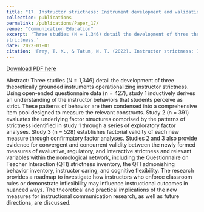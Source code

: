 ```yaml
---
title: "17. Instructor strictness: Instrument development and validation"
collection: publications
permalink: /publications/Paper_17/
venue: "Communication Education"
excerpt: 'Three studies (N = 1,346) detail the development of three theoretically grounded instruments operationalizing instructor
strictness.'
date: 2022-01-01
citation: 'Frey, T. K., & Tatum, N. T. (2022). Instructor strictness: Instrument development and validation. <i>Communication Education, 71</i>(4), 327-354. https://doi.org/10.1080/03634523.2022.2096246.'
---
```


[Download PDF here](http://tkodyfrey.github.io/files/Strictness.pdf)

Abstract: Three studies (N = 1,346) detail the development of three theoretically grounded instruments operationalizing instructor strictness. Using open-ended questionnaire data (n = 427), study 1 inductively derives an understanding of the instructor behaviors that students perceive as strict. These patterns of behavior are then condensed into a comprehensive item pool designed to measure the relevant constructs. Study 2 (n = 391) evaluates the underlying factor structures comprised by the patterns of strictness identified in study 1 through a series of exploratory factor analyses. Study 3 (n = 528) establishes factorial validity of each new measure through confirmatory factor analyses. Studies 2 and 3 also provide evidence for convergent and concurrent validity between the newly formed measures of evaluative, regulatory, and interactive strictness and relevant variables within the nomological network, including the Questionnaire on Teacher Interaction (QTI) strictness inventory, the QTI admonishing behavior inventory, instructor caring, and cognitive flexibility. The research provides a roadmap to investigate how instructors who enforce classroom rules or demonstrate inflexibility may influence instructional outcomes in nuanced ways. The theoretical and practical implications of the new measures for instructional communication research, as well as future directions, are discussed.